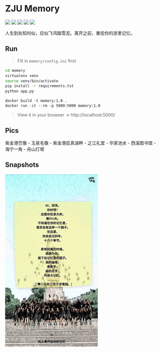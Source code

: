 # ZJU Memory

![](https://img.shields.io/github/stars/conv1d/zju-memory) ![](https://img.shields.io/github/forks/conv1d/zju-memory) ![](https://img.shields.io/badge/pv-59292-blue) ![](https://img.shields.io/badge/uv-16280-blue) ![](https://img.shields.io/github/issues/conv1d/zju-memory)

人生到处知何似，应似飞鸿踏雪泥。离开之前，重拾你的浙里记忆。

## Run

> Fill in `memory/config.ini` first

```bash
cd memory
virtualenv venv
source venv/bin/activate
pip install -r requirements.txt
python app.py
```

```
docker build -t memory:1.0 .
docker run -it --rm -p 5000:5000 memory:1.0
```

> View it in your browser → http://localhost:5000/

## Pics

紫金港竺像 - 玉泉毛像 - 紫金港启真湖畔 - 之江礼堂 - 华家池水 - 西溪图书馆 - 海宁一角 - 舟山灯塔

## Snapshots

![](snapshot.jpg)
